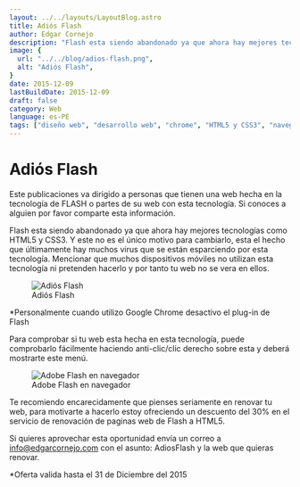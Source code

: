 ```yaml
---
layout: ../../layouts/LayoutBlog.astro
title: Adiós Flash
author: Edgar Cornejo
description: "Flash esta siendo abandonado ya que ahora hay mejores tecnologías como HTML5 y CSS3. Y este no es el único motivo para cambiarlo, esta el hecho que últimamente hay muchos virus que se están esparciendo por esta tecnología. Mencionar que muchos dispositivos móviles no utilizan esta tecnología ni pretenden hacerlo y por tanto tu web no se vera en ellos."
image: {
  url: "../../blog/adios-flash.png",
  alt: "Adiós Flash",
}  
date: 2015-12-09
lastBuildDate: 2015-12-09
draft: false
category: Web
language: es-PE
tags: ["diseño web", "desarrollo web", "chrome", "HTML5 y CSS3", "navegador"]
---
```


# Adiós Flash

Este publicaciones va dirigido a personas que tienen una web hecha en la tecnología de FLASH o partes de su web con esta tecnología. Si conoces a alguien por favor comparte esta información.

Flash esta siendo abandonado ya que ahora hay mejores tecnologías como HTML5 y CSS3. Y este no es el único motivo para cambiarlo, esta el hecho que últimamente hay muchos virus que se están esparciendo por esta tecnología. Mencionar que muchos dispositivos móviles no utilizan esta tecnología ni pretenden hacerlo y por tanto tu web no se vera en ellos.

<figure>
  <img src="../../blog/adios-flash.png" alt="Adiós Flash"/>
  <figcaption>Adiós Flash</figcaption>
</figure>

*Personalmente cuando utilizo Google Chrome desactivo el plug-in de Flash

Para comprobar si tu web esta hecha en esta tecnología, puede comprobarlo fácilmente haciendo anti-clic/clic derecho sobre esta y deberá mostrarte este menú.

<figure>
  <img src="../../blog/adobe-flash.jpg" alt="Adobe Flash en navegador"/>
  <figcaption>Adobe Flash en navegador</figcaption>
</figure>

Te recomiendo encarecidamente que pienses seriamente en renovar tu web, para motivarte a hacerlo estoy ofreciendo un descuento del 30% en el servicio de renovación de paginas web de Flash a HTML5.

Si quieres aprovechar esta oportunidad envía un correo a info@edgarcornejo.com con el asunto: AdiosFlash y la web que quieras renovar.

*Oferta valida hasta el 31 de Diciembre del 2015